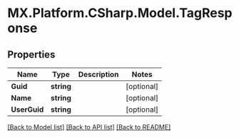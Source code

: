 # MX.Platform.CSharp.Model.TagResponse

## Properties

Name | Type | Description | Notes
------------ | ------------- | ------------- | -------------
**Guid** | **string** |  | [optional] 
**Name** | **string** |  | [optional] 
**UserGuid** | **string** |  | [optional] 

[[Back to Model list]](../README.md#documentation-for-models) [[Back to API list]](../README.md#documentation-for-api-endpoints) [[Back to README]](../README.md)


